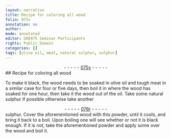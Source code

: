 ```yaml
---
layout: narrative
title: Recipe for coloring all wood
folio: 075v
annotation: no
author:
mode: annotated
editor: GR8975 Seminar Participants
rights: Public Domain
categories: []
tags: [olive oil, meat, natural sulphur, sulphur]
---
```


 <div class="folio" align="center">- - - - - <a href="http://gallica.bnf.fr/ark:/12148/btv1b10500001g/f156.item" target="_blank">075v</a> - - - - - </div> 
## Recipe for coloring all wood

 
To make it black, the wood needs to be soaked in <span class="material">olive oil</span> and tough <span class="material">meat</span> in a similar case for four or five days, then boil it in where the wood has soaked for one hour, then take it the wood out of the oil. Take some <span class="material">natural sulphur</span> if possible otherwise take another
 <div class="folio" align="center">- - - - - <a href="http://gallica.bnf.fr/ark:/12148/btv1b10500001g/f157.item" target="_blank">076r</a> - - - - - </div> 
<span class="material">sulphur</span>. Cover the aforementioned wood with this powder, until it cools, and bring it back to a boil. Upon boiling one will see whether or not it is black enough. If it is not, take the aforementioned powder and apply some over the wood and boil it.
 
